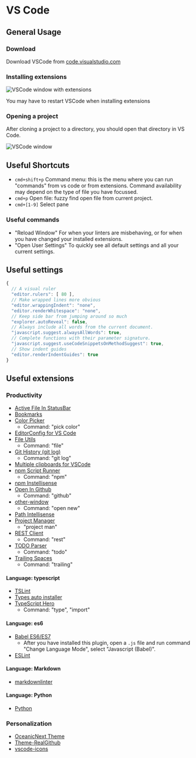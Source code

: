 # VS Code

## General Usage

### Download

Download VSCode from [code.visualstudio.com](https://code.visualstudio.com/)

### Installing extensions

![VSCode window with extensions](http://i.imgur.com/9ViTwtb.png)

You may have to restart VSCode when installing extensions

### Opening a project

After cloning a project to a directory, you should open that directory in VS Code.

![VSCode window](http://i.imgur.com/kfXrGyp.png)

## Useful Shortcuts

- `cmd+shift+p` Command menu: this is the menu where you can run "commands" from vs code or from extensions.  Command availability may depend on the type of file you have focussed.
- `cmd+p` Open file: fuzzy find open file from current project.
- `cmd+[1-9]` Select pane

### Useful commands

- "Reload Window" For when your linters are misbehaving, or for when you have changed your installed extensions.
- "Open User Settings" To quickly see all default settings and all your current settings.

## Useful settings

```js
{
  // A visual ruler
  "editor.rulers": [ 80 ],
  // Make wrapped lines more obvious
  "editor.wrappingIndent": "none",
  "editor.renderWhitespace": "none",
  // Keep side bar from jumping around so much
  "explorer.autoReveal": false,
  // Always include all words from the current document.
  "javascript.suggest.alwaysAllWords": true,
  // Complete functions with their parameter signature.
  "javascript.suggest.useCodeSnippetsOnMethodSuggest": true,
  // Show indent guides
  "editor.renderIndentGuides": true
}
```

## Useful extensions

### Productivity

- [Active File In StatusBar](https://marketplace.visualstudio.com/items?itemName=RoscoP.ActiveFileInStatusBar)
- [Bookmarks](https://marketplace.visualstudio.com/items?itemName=alefragnani.Bookmarks)
- [Color Picker](https://marketplace.visualstudio.com/items?itemName=anseki.vscode-color)
  - Command: "pick color"
- [EditorConfig for VS Code](https://marketplace.visualstudio.com/items?itemName=EditorConfig.EditorConfig)
- [File Utils](https://marketplace.visualstudio.com/items?itemName=sleistner.vscode-fileutils)
  - Command: "file"
- [Git History (git log)](https://marketplace.visualstudio.com/items?itemName=donjayamanne.githistory)
  - Command: "git log"
- [Multiple clipboards for VSCode](https://marketplace.visualstudio.com/items?itemName=slevesque.vscode-multiclip)
- [npm Script Runner](https://marketplace.visualstudio.com/items?itemName=eg2.vscode-npm-script)
  - Command: "npm"
- [npm Instellisense](https://marketplace.visualstudio.com/items?itemName=christian-kohler.npm-intellisense)
- [Open In Github](https://marketplace.visualstudio.com/items?itemName=sysoev.vscode-open-in-github)
  - Command: "github"
- [other-window](https://marketplace.visualstudio.com/items?itemName=rrudi.other-window)
  - Command: "open new"
- [Path Intellisense](https://marketplace.visualstudio.com/items?itemName=christian-kohler.path-intellisense)
- [Project Manager](https://marketplace.visualstudio.com/items?itemName=alefragnani.project-manager)
  - "project man"
- [REST Client](https://marketplace.visualstudio.com/items?itemName=humao.rest-client)
  - Command: "rest"
- [TODO Parser](https://marketplace.visualstudio.com/items?itemName=minhthai.vscode-todo-parser)
  - Command: "todo"
- [Trailing Spaces](https://marketplace.visualstudio.com/items?itemName=shardulm94.trailing-spaces)
  - Command: "trailing"

#### Language: typescript
- [TSLint](https://marketplace.visualstudio.com/items?itemName=eg2.tslint)
- [Types auto installer](https://marketplace.visualstudio.com/items?itemName=jvitor83.types-autoinstaller)
- [TypeScript Hero](https://marketplace.visualstudio.com/items?itemName=rbbit.typescript-hero)
  - Command: "type", "import"

#### Language: es6
- [Babel ES6/ES7](https://marketplace.visualstudio.com/items?itemName=dzannotti.vscode-babel-coloring)
  - After you have installed this plugin, open a `.js` file and run command "Change Language Mode", select "Javascript (Babel)".
- [ESLint](https://marketplace.visualstudio.com/items?itemName=dbaeumer.vscode-eslint)

#### Language: Markdown
- [markdownlinter](https://marketplace.visualstudio.com/items?itemName=DavidAnson.vscode-markdownlint)

#### Language: Python
- [Python](https://marketplace.visualstudio.com/items?itemName=donjayamanne.python)

### Personalization
- [OceanicNext Theme](https://marketplace.visualstudio.com/items?itemName=gerane.Theme-OceanicNext)
- [Theme-RealGithub](https://marketplace.visualstudio.com/items?itemName=NoHomey.theme-realgithub)
- [vscode-icons](https://marketplace.visualstudio.com/items?itemName=robertohuertasm.vscode-icons)
